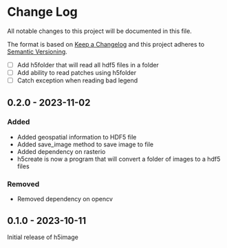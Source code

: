 # Change Log
All notable changes to this project will be documented in this file.

The format is based on [Keep a Changelog](http://keepachangelog.com/) and this project adheres to [Semantic Versioning](http://semver.org/).

- [ ] Add h5folder that will read all hdf5 files in a folder
- [ ] Add ability to read patches using h5folder
- [ ] Catch exception when reading bad legend

## 0.2.0 - 2023-11-02

### Added
- Added geospatial information to HDF5 file
- Added save_image method to save image to file
- Added dependency on rasterio
- h5create is now a program that will convert a folder of images to a hdf5 files 

### Removed
- Removed dependency on opencv

## 0.1.0 - 2023-10-11

Initial release of h5image
